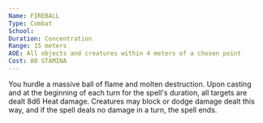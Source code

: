 ```yaml
---
Name: FIREBALL
Type: Combat
School: 
Duration: Concentration
Range: 15 meters
AOE: All objects and creatures within 4 meters of a chosen point
Cost: 80 STAMINA
---
```

You hurdle a massive ball of flame and molten destruction. Upon casting and at the beginning of each turn for the spell's duration, all targets are dealt 8d6 Heat damage. Creatures may block or dodge damage dealt this way, and if the spell deals no damage in a turn, the spell ends.